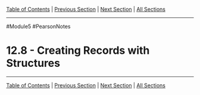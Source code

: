 [Table of Contents](/README.md) | [Previous Section](12.7%20-%20Binary%20Files.md) | [Next Section](12.9%20-%20Random-Access%20Files.md) | [All Sections](/Module%205/Pearson%20Notes/)
***
#Module5 #PearsonNotes 
# 12.8 - Creating Records with Structures
***
[Table of Contents](/README.md) | [Previous Section](12.7%20-%20Binary%20Files.md) | [Next Section](12.9%20-%20Random-Access%20Files.md) | [All Sections](/Module%205/Pearson%20Notes/)